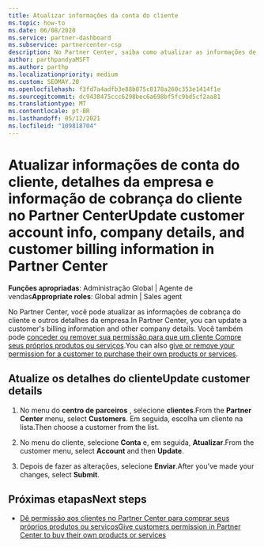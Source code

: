 ```yaml
---
title: Atualizar informações da conta do cliente
ms.topic: how-to
ms.date: 06/08/2020
ms.service: partner-dashboard
ms.subservice: partnercenter-csp
description: No Partner Center, saiba como atualizar as informações de cobrança de um cliente ou como atualizar os detalhes da empresa.
author: parthpandyaMSFT
ms.author: parthp
ms.localizationpriority: medium
ms.custom: SEOMAY.20
ms.openlocfilehash: f3fd7a4adfb3e88b875c8178a260c353e1414f1e
ms.sourcegitcommit: dc9438475ccc6298bec6a698bf5fc9bd5cf2aa81
ms.translationtype: MT
ms.contentlocale: pt-BR
ms.lasthandoff: 05/12/2021
ms.locfileid: "109818704"
---
```

# <a name="update-customer-account-info-company-details-and-customer-billing-information-in-partner-center"></a><span data-ttu-id="f1471-103">Atualizar informações de conta do cliente, detalhes da empresa e informação de cobrança do cliente no Partner Center</span><span class="sxs-lookup"><span data-stu-id="f1471-103">Update customer account info, company details, and customer billing information in Partner Center</span></span>

<span data-ttu-id="f1471-104">**Funções apropriadas**: Administração Global | Agente de vendas</span><span class="sxs-lookup"><span data-stu-id="f1471-104">**Appropriate roles**: Global admin | Sales agent</span></span>

<span data-ttu-id="f1471-105">No Partner Center, você pode atualizar as informações de cobrança do cliente e outros detalhes da empresa.</span><span class="sxs-lookup"><span data-stu-id="f1471-105">In Partner Center, you can update a customer's billing information and other company details.</span></span> <span data-ttu-id="f1471-106">Você também pode [conceder ou remover sua permissão para que um cliente Compre seus próprios produtos ou serviços](give-customers-permission.md).</span><span class="sxs-lookup"><span data-stu-id="f1471-106">You can also [give or remove your permission for a customer to purchase their own products or services](give-customers-permission.md).</span></span>

## <a name="update-customer-details"></a><span data-ttu-id="f1471-107">Atualize os detalhes do cliente</span><span class="sxs-lookup"><span data-stu-id="f1471-107">Update customer details</span></span>

1. <span data-ttu-id="f1471-108">No menu do **centro de parceiros** , selecione **clientes**.</span><span class="sxs-lookup"><span data-stu-id="f1471-108">From the **Partner Center** menu, select **Customers**.</span></span> <span data-ttu-id="f1471-109">Em seguida, escolha um cliente na lista.</span><span class="sxs-lookup"><span data-stu-id="f1471-109">Then choose a customer from the list.</span></span>

2. <span data-ttu-id="f1471-110">No menu do cliente, selecione **Conta** e, em seguida, **Atualizar**.</span><span class="sxs-lookup"><span data-stu-id="f1471-110">From the customer menu, select **Account** and then **Update**.</span></span>

3. <span data-ttu-id="f1471-111">Depois de fazer as alterações, selecione **Enviar**.</span><span class="sxs-lookup"><span data-stu-id="f1471-111">After you've made your changes, select **Submit**.</span></span>

## <a name="next-steps"></a><span data-ttu-id="f1471-112">Próximas etapas</span><span class="sxs-lookup"><span data-stu-id="f1471-112">Next steps</span></span>

- [<span data-ttu-id="f1471-113">Dê permissão aos clientes no Partner Center para comprar seus próprios produtos ou serviços</span><span class="sxs-lookup"><span data-stu-id="f1471-113">Give customers permission in Partner Center to buy their own products or services</span></span>](give-customers-permission.md)